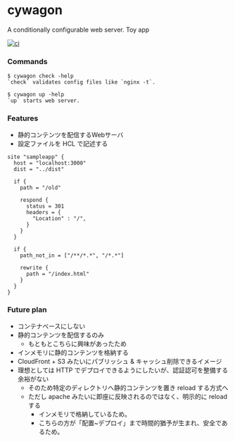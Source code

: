 # cywagon
A conditionally configurable web server. Toy app

[![ci](https://github.com/enuesaa/cywagon/actions/workflows/ci.yml/badge.svg)](https://github.com/enuesaa/cywagon/actions/workflows/ci.yml)

### Commands
```console
$ cywagon check -help
`check` validates config files like `nginx -t`.

$ cywagon up -help
`up` starts web server.
```

### Features
- 静的コンテンツを配信するWebサーバ
- 設定ファイルを HCL で記述する

```hcl
site "sampleapp" {
  host = "localhost:3000"
  dist = "../dist"

  if {
    path = "/old"

    respond {
      status = 301
      headers = {
        "Location" : "/",
      }
    }
  }

  if {
    path_not_in = ["/**/*.*", "/*.*"]

    rewrite {
      path = "/index.html"
    }
  }
}
```

### Future plan
- コンテナベースにしない
- 静的コンテンツを配信するのみ
  - もともとこちらに興味があったため
- インメモリに静的コンテンツを格納する
- CloudFront + S3 みたいにパブリッシュ & キャッシュ削除できるイメージ
- 理想としては HTTP でデプロイできるようにしたいが、認証認可を整備する余裕がない
  - そのため特定のディレクトリへ静的コンテンツを置き reload する方式へ
  - ただし apache みたいに即座に反映されるのではなく、明示的に reload する
    - インメモリで格納しているため。
    - こちらの方が「配置~デプロイ」まで時間的猶予が生まれ、安全であるため。
